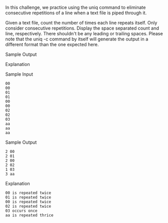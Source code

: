 In this challenge, we practice using the uniq command to eliminate consecutive repetitions of a line when a text file is piped through it.

Given a text file, count the number of times each line repeats itself. Only consider consecutive repetitions. Display the space separated count and line, respectively. There shouldn't be any leading or trailing spaces. Please note that the uniq -c command by itself will generate the output in a different format than the one expected here.

Sample Output

Explanation

Sample Input

```
00
00
01
01
00
00
02
02
03
aa
aa
aa
```

Sample Output
```
2 00
2 01
2 00
2 02
1 03
3 aa 
```

Explanation

```
00 is repeated twice
01 is repeated twice
00 is repeated twice
02 is repeated twice
03 occurs once
aa is repeated thrice  
```
